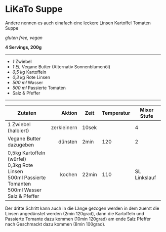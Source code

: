 # LiKaTo Suppe

Andere nennen es auch einafach eine leckere Linsen Kartoffel Tomaten Suppe

*gluten free, vegan*

**4 Servings, 200g**

---

- *1* Zwiebel
- *1 EL* Vegane Butter (Alternativ Sonnenblumenöl)
- *0,5 kg* Kartoffeln
- *0,3 kg* Rote Linsen
- *500 ml* Wasser
- *500 ml* Passierte Tomaten
- Salz & Pfeffer

---

| Zutaten | Aktion | Zeit | Temperatur | Mixer Stufe |
| -- | --: | -- | -- | -- |
| 1 Zwiebel (halbiert) | zerkleinern | 10sek | | 4 |
| Vegane Butter dazugeben | dünsten | 2min | 120 | 2 |
| 0,5kg Kartoffeln (würfel) <br/> 0,3kg Rote Linsen <br/> 500ml Passierte Tomanten <br/> 500ml Wasser <br/> Salz & Pfeffer| kochen | 22min | 110 | SL<br/>Linkslauf |



Der dritte Schritt kann auch in die Länge gezogen werden in dem zuerst die Linsen angedünstet werden (2min 120grad), dann die Kartoffeln und Passierte Tomante dazu kommen (10min 120grad) am ende Salz Pfeffer nach Geschmackt dazu kommen (8min 100grad).

